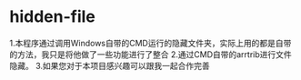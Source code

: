 # hidden-file
1.本程序通过调用Windows自带的CMD运行的隐藏文件夹，实际上用的都是自带的方法，我只是将他做了一些功能进行了整合
2.通过CMD自带的arrtrib进行文件隐藏。
3.如果您对于本项目感兴趣可以跟我一起合作完善
